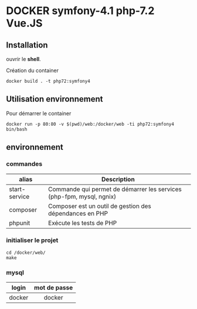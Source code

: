 # DOCKER symfony-4.1 php-7.2 Vue.JS


## Installation

ouvrir le **shell**.



Création du container

```
docker build . -t php72:symfony4
```

## Utilisation environnement

Pour démarrer le container

```
docker run -p 80:80 -v $(pwd)/web:/docker/web -ti php72:symfony4 bin/bash
```


## environnement

### commandes

| alias | Description |
| --- | --- |
| start-service | Commande qui permet de démarrer les services (php-fpm, mysql, ngnix) |
| composer | Composer est un outil de gestion des dépendances en PHP  |
| phpunit | Exécute les tests de PHP |


### initialiser le projet

```
cd /docker/web/
make
```

### mysql

| login | mot de passe |
| :---: | :---: |
| docker |  docker |

